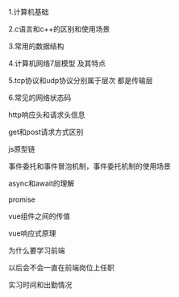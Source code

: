 1.计算机基础 

2.c语言和c++的区别和使用场景

3.常用的数据结构

4.计算机网络7层模型 及其特点

5.tcp协议和udp协议分别属于层次 都是传输层 

6.常见的网络状态码

http响应头和请求头信息

get和post请求方式区别



js原型链

事件委托和事件冒泡机制，事件委托机制的使用场景

async和await的理解

promise

vue组件之间的传值

vue响应式原理

为什么要学习前端

以后会不会一直在前端岗位上任职

实习时间和出勤情况